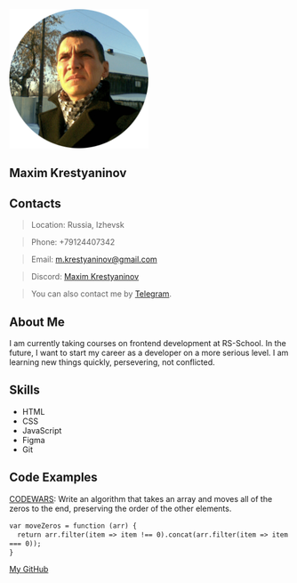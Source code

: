 <img src="image.png" alt="image" width="250"/>

## Maxim Krestyaninov

## Contacts

> Location: Russia, Izhevsk

> Phone: +79124407342

> Email: m.krestyaninov@gmail.com

> Discord: [Maxim Krestyaninov](https://discordapp.com/users/956476292491014165/)

> You can also contact me by [Telegram](https://t.me/maxim_vladimirovich).

## About Me

I am currently taking courses on frontend development at RS-School. In the future, I want to start my career as a developer on a more serious level. I am learning new things quickly, persevering, not conflicted.

## Skills

+ HTML
+ CSS
+ JavaScript
+ Figma
+ Git

## Code Examples

[CODEWARS](https://www.codewars.com/kata/52597aa56021e91c93000cb0): Write an algorithm that takes an array and moves all of the zeros to the end, preserving the order of the other elements.
```
var moveZeros = function (arr) {
  return arr.filter(item => item !== 0).concat(arr.filter(item => item === 0));
}
```

[My GitHub](https://github.com/maxipy18)